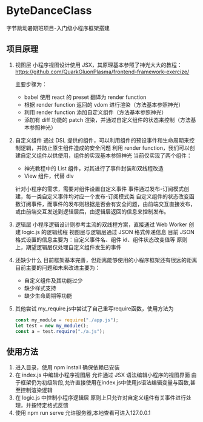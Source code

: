 # ByteDanceClass

字节跳动暑期班项目-入门级小程序框架搭建

## 项目原理

1. 视图层
   小程序视图设计使用 JSX，其原理基本参照了神光大大的教程：
   https://github.com/QuarkGluonPlasma/frontend-framework-exercize/

   主要步骤为：
   - babel 使用 react 的 preset 翻译为 render function
   - 根据 render function 返回的 vdom 进行渲染（方法基本参照神光）
   - 利用 render function 添加自定义组件（方法基本参照神光）
   - 添加有 diff 功能的 patch 渲染，并通过自定义组件的状态来控制（方法基本参照神光）
2. 自定义组件
   通过 DSL 提供的组件，可以利用组件的预设事件和生命周期来控制逻辑，并防止原生组件造成的安全问题
   利用 render function，我们可以创建自定义组件以供使用，组件的实现基本参照神光
   当前仅实现了两个组件：

   - 神光教程中的 List 组件，对其进行了事件封装和双线程改造
   - View 组件，代替 div

   针对小程序的需求，需要对组件设置自定义事件
   事件通过发布-订阅模式创建，每一类自定义事件均对应一个发布-订阅模式类
   自定义组件的状态改变函数订阅事件，而事件的发布则根据是否会有安全问题，由前端交互直接发布，或由前端交互发送到逻辑层后，由逻辑层返回的信息来控制发布。

3. 逻辑层
   小程序逻辑设计则参考主流的双线程方案，直接通过 Web Worker 创建 logic.js 的逻辑线程
   视图层与逻辑层通过 JSON 格式传递信息
   目前 JSON 格式设置的信息主要为：自定义事件名、组件 id、组件状态改变值等
   原则上，期望逻辑层仅处理自定义组件发生的事件

4. 还缺少什么
   目前框架基本完善，但距离能够使用的小程序框架还有很远的距离
   目前主要的问题和未来改进主要为：
   - 自定义组件及其功能过少
   - 缺少样式支持
   - 缺少生命周期等功能

5. 其他尝试
   my_require.js中尝试了自己重写require函数，使用方法为
   ```js
   const my_module = require("./app.js");
   let test = new my_module();
   const a = test.require("./a.js");
   ```

## 使用方法

1. 进入目录，使用 npm install 确保依赖已安装
2. 在 index.js 中编辑小程序视图层
   允许通过 JSX 语法编辑小程序的视图界面
   由于框架仍为初级阶段,允许直接使用在index.js中使用js语法编辑变量与函数,甚至控制渲染逻辑
3. 在 logic.js 中控制小程序逻辑层
   原则上只允许对自定义组件有关事件进行处理，并按特定格式反馈
4. 使用 npm run serve 允许服务器,本地查看可进入127.0.0.1
